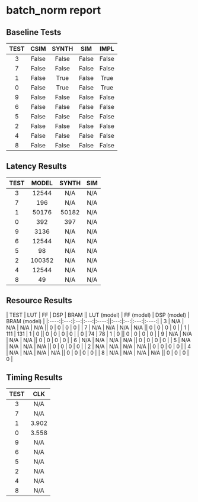 
# batch_norm report

## Baseline Tests

| TEST | CSIM | SYNTH | SIM | IMPL |
|:----:|:----:|:-----:|:---:|:----:|
| 3 | False | False | False | False | 
| 7 | False | False | False | False | 
| 1 | False | True | False | True | 
| 0 | False | True | False | True | 
| 9 | False | False | False | False | 
| 6 | False | False | False | False | 
| 5 | False | False | False | False | 
| 2 | False | False | False | False | 
| 4 | False | False | False | False | 
| 8 | False | False | False | False | 


## Latency Results

| TEST | MODEL | SYNTH | SIM |
|:----:|:-----:|:-----:|:---:|
| 3 | 12544 | N/A | N/A | 
| 7 | 196 | N/A | N/A | 
| 1 | 50176 | 50182 | N/A | 
| 0 | 392 | 397 | N/A | 
| 9 | 3136 | N/A | N/A | 
| 6 | 12544 | N/A | N/A | 
| 5 | 98 | N/A | N/A | 
| 2 | 100352 | N/A | N/A | 
| 4 | 12544 | N/A | N/A | 
| 8 | 49 | N/A | N/A | 


## Resource Results

| TEST | LUT | FF | DSP | BRAM || LUT (model) | FF (model) | DSP (model) | BRAM (model) |
|:----:|:---:|:--:|:---:|:----:||:---:|:--:|:---:|:----:|
| 3 | N/A | N/A | N/A | N/A || 0 | 0 | 0 | 0 | 
| 7 | N/A | N/A | N/A | N/A || 0 | 0 | 0 | 0 | 
| 1 | 111 | 131 | 1 | 0 || 0 | 0 | 0 | 0 | 
| 0 | 74 | 78 | 1 | 0 || 0 | 0 | 0 | 0 | 
| 9 | N/A | N/A | N/A | N/A || 0 | 0 | 0 | 0 | 
| 6 | N/A | N/A | N/A | N/A || 0 | 0 | 0 | 0 | 
| 5 | N/A | N/A | N/A | N/A || 0 | 0 | 0 | 0 | 
| 2 | N/A | N/A | N/A | N/A || 0 | 0 | 0 | 0 | 
| 4 | N/A | N/A | N/A | N/A || 0 | 0 | 0 | 0 | 
| 8 | N/A | N/A | N/A | N/A || 0 | 0 | 0 | 0 | 


## Timing Results

| TEST | CLK |
|:----:|:---:|
| 3 | N/A | 
| 7 | N/A | 
| 1 | 3.902 | 
| 0 | 3.558 | 
| 9 | N/A | 
| 6 | N/A | 
| 5 | N/A | 
| 2 | N/A | 
| 4 | N/A | 
| 8 | N/A | 

